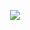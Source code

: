 <p align="center">
  <img align="center" src="https://github-readme-stats.vercel.app/api?username=aaditgupta21&title_color=57c7ff&text_color=ffffff&bg_color=282a36&show_icons=true&icon_color=FFF" />
</p>

